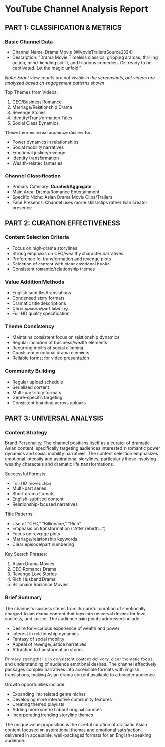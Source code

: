 # YouTube Channel Analysis Report

## PART 1: CLASSIFICATION & METRICS

### Basic Channel Data
- Channel Name: Drama Movie (@MovieTrailersSource2024)
- Description: "Drama Movie Timeless classics, gripping dramas, thrilling action, mind-bending sci-fi, and hilarious comedies. Get ready to be captivated. Let the magic unfold."

*Note: Exact view counts are not visible in the screenshots, but videos are analyzed based on engagement patterns shown*

Top Themes from Videos:
1. CEO/Business Romance
2. Marriage/Relationship Drama
3. Revenge Stories
4. Identity/Transformation Tales
5. Social Class Dynamics

These themes reveal audience desires for:
- Power dynamics in relationships
- Social mobility narratives
- Emotional justice/revenge
- Identity transformation
- Wealth-related fantasies

### Channel Classification
- Primary Category: **Curated/Aggregate**
- Main Area: Drama/Romance Entertainment
- Specific Niche: Asian Drama Movie Clips/Trailers
- Face Presence: Channel uses movie stills/clips rather than creator presence

## PART 2: CURATION EFFECTIVENESS

### Content Selection Criteria
- Focus on high-drama storylines
- Strong emphasis on CEO/wealthy character narratives
- Preference for transformation and revenge plots
- Selection of content with clear emotional hooks
- Consistent romantic/relationship themes

### Value Addition Methods
- English subtitles/translations
- Condensed story formats
- Dramatic title descriptions
- Clear episode/part labeling
- Full HD quality specification

### Theme Consistency
- Maintains consistent focus on relationship dynamics
- Regular inclusion of business/wealth elements
- Recurring motifs of social climbing
- Consistent emotional drama elements
- Reliable format for video presentation

### Community Building
- Regular upload schedule
- Serialized content
- Multi-part story formats
- Genre-specific targeting
- Consistent branding across uploads

## PART 3: UNIVERSAL ANALYSIS

### Content Strategy
Brand Personality:
The channel positions itself as a curator of dramatic Asian content, specifically targeting audiences interested in romantic power dynamics and social mobility narratives. The content selection emphasizes emotional intensity and aspirational storylines, particularly those involving wealthy characters and dramatic life transformations.

Successful Formats:
- Full HD movie clips
- Multi-part series
- Short drama formats
- English-subtitled content
- Relationship-focused narratives

Title Patterns:
- Use of "CEO," "Billionaire," "Rich"
- Emphasis on transformation ("After rebirth...")
- Focus on revenge plots
- Marriage/relationship keywords
- Clear episode/part numbering

Key Search Phrases:
1. Asian Drama Movies
2. CEO Romance Drama
3. Revenge Love Stories
4. Rich Husband Drama
5. Billionaire Romance Movies

### Brief Summary

The channel's success stems from its careful curation of emotionally charged Asian drama content that taps into universal desires for love, success, and justice. The audience pain points addressed include:
- Desire for vicarious experience of wealth and power
- Interest in relationship dynamics
- Fantasy of social mobility
- Appeal of revenge/justice narratives
- Attraction to transformation stories

Primary strengths lie in consistent content delivery, clear thematic focus, and understanding of audience emotional desires. The channel effectively packages complex narratives into accessible formats with English translations, making Asian drama content available to a broader audience.

Growth opportunities include:
- Expanding into related genre niches
- Developing more interactive community features
- Creating themed playlists
- Adding more context about original sources
- Incorporating trending storyline themes

The unique value proposition is the careful curation of dramatic Asian content focused on aspirational themes and emotional satisfaction, delivered in accessible, well-packaged formats for an English-speaking audience.